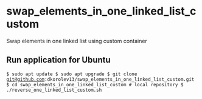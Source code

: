 # swap_elements_in_one_linked_list_custom
Swap elements in one linked list using custom container
## Run application for Ubuntu
<code>$ sudo apt update
$ sudo apt upgrade
$ git clone git@github.com:dkorolev13/swap_elements_in_one_linked_list_custom.git
$ cd swap_elements_in_one_linked_list_custom # local repository
$ ./reverse_one_linked_list_custom.sh</code>
